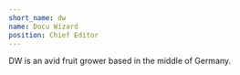```yaml
---
short_name: dw
name: Docu Wizard
position: Chief Editor
---
```

DW is an avid fruit grower based in the middle of Germany.